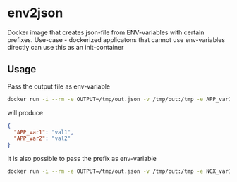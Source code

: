 # env2json

Docker image that creates json-file from ENV-variables with certain prefixes.
Use-case - dockerized applicatons that cannot use env-variables directly can use this as an init-container 

## Usage
Pass the output file as env-variable

```sh
docker run -i --rm -e OUTPUT=/tmp/out.json -v /tmp/out:/tmp -e APP_var1=val1 -e APP_var2=val2 env2json
```

will produce

```json
{
  "APP_var1": "val1",
  "APP_var2": "val2"
}
```

It is also possible to pass the prefix as env-variable

```sh
docker run -i --rm -e OUTPUT=/tmp/out.json -v /tmp/out:/tmp -e NGX_var1=val1 -e NGX_var2=val2 -e PREFIX=NGX_ env2json
```
